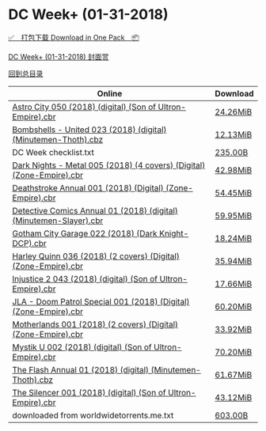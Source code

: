 # DC Week+ (01-31-2018)

[✅&emsp;打包下载 Download in One Pack&emsp;📦](https://pan.baidu.com/s/1dGZCuqd)

[DC Week+ (01-31-2018) 封面赏](/https://github.com/alicewish/markdown/blob/master/cover/DC-Week-01-31-2018-Covers.md)



[回到总目录](https://github.com/alicewish/markdown/blob/master/Catalogs.md)



Online | Download
--- | ---
[Astro City 050 (2018) (digital) (Son of Ultron-Empire).cbr](https://github.com/alicewish/markdown/blob/master/comic/Astro-City-050-2018-digital-Son-of-Ultron-Empire-cbr.md) | [24.26MiB](https://pan.baidu.com/s/1dGZCuqd#list/path=%2FDC%20Week%202018%20Q1%2FDC%20Week%2B%20%2801-31-2018%29%2F%E3%82%A6%E3%82%B7%E3%82%BD%E3%82%B3%E3%82%AA%E3%82%BD%E3%82%AF%E3%82%BF%E3%82%AF%E3%82%A8%E3%82%BF%E3%82%B3%E3%82%A6%E3%82%BD%E3%82%B5%E3%82%AA%E3%82%B5%E3%82%B5%E3%82%B9%E3%82%B3%E3%82%A8%E3%82%AF%E3%82%A4%E3%82%B9%E3%82%AD%E3%82%B5%E3%82%AA%E3%82%AD%E3%82%B9%E3%82%AA%E3%82%A4%E3%82%B5&parentPath=%2FDC%20Week%202018%20Q1)
[Bombshells - United 023 (2018) (digital) (Minutemen-Thoth).cbz](https://github.com/alicewish/markdown/blob/master/comic/Bombshells-United-023-2018-digital-Minutemen-Thoth-cbz.md) | [12.13MiB](https://pan.baidu.com/s/1dGZCuqd#list/path=%2FDC%20Week%202018%20Q1%2FDC%20Week%2B%20%2801-31-2018%29%2F%E3%82%AD%E3%82%AA%E3%82%B1%E3%82%BB%E3%82%BD%E3%82%AB%E3%82%BF%E3%82%B3%E3%82%B5%E3%82%A2%E3%82%B5%E3%82%A8%E3%82%AB%E3%82%B3%E3%82%AF%E3%82%AB%E3%82%B3%E3%82%AB%E3%82%B7%E3%82%B5%E3%82%AB%E3%82%B7%E3%82%B1%E3%82%AA%E3%82%B7%E3%82%B7%E3%82%B5%E3%82%A8%E3%82%A6%E3%82%A4%E3%82%BF%E3%82%A8&parentPath=%2FDC%20Week%202018%20Q1)
DC Week checklist.txt | [235.00B](https://pan.baidu.com/s/1dGZCuqd#list/path=%2FDC%20Week%202018%20Q1%2FDC%20Week%2B%20%2801-31-2018%29%2F%E3%82%B3%E3%82%A8%E3%82%BF%E3%82%A6%E3%82%AD%E3%82%A8%E3%82%AD%E3%82%A6%E3%82%BB%E3%82%B3%E3%82%AA%E3%82%B3%E3%82%BD%E3%82%AB%E3%82%B3%E3%82%AA%E3%82%B1%E3%82%B7%E3%82%B5%E3%82%A2%E3%82%BB%E3%82%BD%E3%82%A6%E3%82%AB%E3%82%B7%E3%82%B1%E3%82%AF%E3%82%AF%E3%82%BD%E3%82%BD%E3%82%AA%E3%82%B7&parentPath=%2FDC%20Week%202018%20Q1)
[Dark Nights - Metal 005 (2018) (4 covers) (Digital) (Zone-Empire).cbr](https://github.com/alicewish/markdown/blob/master/comic/Dark-Nights-Metal-005-2018-4-covers-Digital-Zone-Empire-cbr.md) | [42.98MiB](https://pan.baidu.com/s/1dGZCuqd#list/path=%2FDC%20Week%202018%20Q1%2FDC%20Week%2B%20%2801-31-2018%29%2F%E3%82%B5%E3%82%B7%E3%82%B9%E3%82%B7%E3%82%BD%E3%82%B9%E3%82%A4%E3%82%AD%E3%82%BF%E3%82%AA%E3%82%B3%E3%82%BF%E3%82%BF%E3%82%BD%E3%82%AF%E3%82%AF%E3%82%BD%E3%82%B5%E3%82%BD%E3%82%AA%E3%82%A6%E3%82%AD%E3%82%BB%E3%82%A6%E3%82%B5%E3%82%A4%E3%82%BD%E3%82%BB%E3%82%A6%E3%82%BB%E3%82%B1%E3%82%AA&parentPath=%2FDC%20Week%202018%20Q1)
[Deathstroke Annual 001 (2018) (Digital) (Zone-Empire).cbr](https://github.com/alicewish/markdown/blob/master/comic/Deathstroke-Annual-001-2018-Digital-Zone-Empire-cbr.md) | [54.45MiB](https://pan.baidu.com/s/1dGZCuqd#list/path=%2FDC%20Week%202018%20Q1%2FDC%20Week%2B%20%2801-31-2018%29%2F%E3%82%A4%E3%82%BD%E3%82%AA%E3%82%A8%E3%82%B3%E3%82%B5%E3%82%B9%E3%82%B3%E3%82%AA%E3%82%BD%E3%82%B1%E3%82%AB%E3%82%BB%E3%82%BB%E3%82%B5%E3%82%A4%E3%82%BD%E3%82%AF%E3%82%AF%E3%82%B9%E3%82%A2%E3%82%B3%E3%82%B1%E3%82%BD%E3%82%AA%E3%82%B3%E3%82%A8%E3%82%BB%E3%82%AB%E3%82%BF%E3%82%A8%E3%82%B7&parentPath=%2FDC%20Week%202018%20Q1)
[Detective Comics Annual 01 (2018) (digital) (Minutemen-Slayer).cbr](https://github.com/alicewish/markdown/blob/master/comic/Detective-Comics-Annual-01-2018-digital-Minutemen-Slayer-cbr.md) | [59.95MiB](https://pan.baidu.com/s/1dGZCuqd#list/path=%2FDC%20Week%202018%20Q1%2FDC%20Week%2B%20%2801-31-2018%29%2F%E3%82%AB%E3%82%B9%E3%82%B7%E3%82%A4%E3%82%AF%E3%82%B1%E3%82%B5%E3%82%B1%E3%82%B1%E3%82%BD%E3%82%AB%E3%82%B9%E3%82%BD%E3%82%BF%E3%82%AD%E3%82%B1%E3%82%B1%E3%82%B1%E3%82%AD%E3%82%BD%E3%82%B3%E3%82%BD%E3%82%B1%E3%82%AF%E3%82%AB%E3%82%A6%E3%82%AF%E3%82%AD%E3%82%AF%E3%82%BF%E3%82%B9%E3%82%B1&parentPath=%2FDC%20Week%202018%20Q1)
[Gotham City Garage 022 (2018) (Dark Knight-DCP).cbr](https://github.com/alicewish/markdown/blob/master/comic/Gotham-City-Garage-022-2018-Dark-Knight-DCP-cbr.md) | [18.24MiB](https://pan.baidu.com/s/1dGZCuqd#list/path=%2FDC%20Week%202018%20Q1%2FDC%20Week%2B%20%2801-31-2018%29%2F%E3%82%B7%E3%82%A6%E3%82%BD%E3%82%B9%E3%82%A8%E3%82%BD%E3%82%BB%E3%82%B1%E3%82%B7%E3%82%AF%E3%82%AF%E3%82%B7%E3%82%BF%E3%82%B9%E3%82%B9%E3%82%A4%E3%82%B5%E3%82%AB%E3%82%BB%E3%82%AA%E3%82%BD%E3%82%AA%E3%82%B3%E3%82%BD%E3%82%B9%E3%82%AA%E3%82%A6%E3%82%B5%E3%82%BD%E3%82%B5%E3%82%A2%E3%82%B1&parentPath=%2FDC%20Week%202018%20Q1)
[Harley Quinn 036 (2018) (2 covers) (Digital) (Zone-Empire).cbr](https://github.com/alicewish/markdown/blob/master/comic/Harley-Quinn-036-2018-2-covers-Digital-Zone-Empire-cbr.md) | [35.94MiB](https://pan.baidu.com/s/1dGZCuqd#list/path=%2FDC%20Week%202018%20Q1%2FDC%20Week%2B%20%2801-31-2018%29%2F%E3%82%AF%E3%82%AF%E3%82%A6%E3%82%BF%E3%82%B9%E3%82%A6%E3%82%AF%E3%82%A4%E3%82%AA%E3%82%BF%E3%82%AD%E3%82%BF%E3%82%AD%E3%82%A2%E3%82%AF%E3%82%BF%E3%82%A8%E3%82%A4%E3%82%B5%E3%82%A2%E3%82%B7%E3%82%AB%E3%82%AD%E3%82%B7%E3%82%B5%E3%82%B5%E3%82%A6%E3%82%AA%E3%82%AF%E3%82%AD%E3%82%AB%E3%82%AD&parentPath=%2FDC%20Week%202018%20Q1)
[Injustice 2 043 (2018) (digital) (Son of Ultron-Empire).cbr](https://github.com/alicewish/markdown/blob/master/comic/Injustice-2-043-2018-digital-Son-of-Ultron-Empire-cbr.md) | [17.66MiB](https://pan.baidu.com/s/1dGZCuqd#list/path=%2FDC%20Week%202018%20Q1%2FDC%20Week%2B%20%2801-31-2018%29%2F%E3%82%A4%E3%82%BD%E3%82%AF%E3%82%BF%E3%82%BB%E3%82%BF%E3%82%BD%E3%82%BF%E3%82%BF%E3%82%B9%E3%82%A4%E3%82%AF%E3%82%AA%E3%82%B1%E3%82%AA%E3%82%BD%E3%82%AD%E3%82%B5%E3%82%BB%E3%82%B1%E3%82%B5%E3%82%BF%E3%82%BD%E3%82%B7%E3%82%A2%E3%82%AF%E3%82%A2%E3%82%AF%E3%82%A8%E3%82%BD%E3%82%A6%E3%82%BD&parentPath=%2FDC%20Week%202018%20Q1)
[JLA - Doom Patrol Special 001 (2018) (Digital) (Zone-Empire).cbr](https://github.com/alicewish/markdown/blob/master/comic/JLA-Doom-Patrol-Special-001-2018-Digital-Zone-Empire-cbr.md) | [60.20MiB](https://pan.baidu.com/s/1dGZCuqd#list/path=%2FDC%20Week%202018%20Q1%2FDC%20Week%2B%20%2801-31-2018%29%2F%E3%82%B9%E3%82%A6%E3%82%B1%E3%82%B1%E3%82%A2%E3%82%A6%E3%82%AD%E3%82%BF%E3%82%B9%E3%82%BD%E3%82%AB%E3%82%BD%E3%82%B3%E3%82%BF%E3%82%AA%E3%82%B9%E3%82%B3%E3%82%B9%E3%82%BD%E3%82%A2%E3%82%BD%E3%82%BD%E3%82%AA%E3%82%AA%E3%82%BD%E3%82%B5%E3%82%A6%E3%82%AF%E3%82%B9%E3%82%AA%E3%82%BB%E3%82%A2&parentPath=%2FDC%20Week%202018%20Q1)
[Motherlands 001 (2018) (2 covers) (Digital) (Zone-Empire).cbr](https://github.com/alicewish/markdown/blob/master/comic/Motherlands-001-2018-2-covers-Digital-Zone-Empire-cbr.md) | [33.92MiB](https://pan.baidu.com/s/1dGZCuqd#list/path=%2FDC%20Week%202018%20Q1%2FDC%20Week%2B%20%2801-31-2018%29%2F%E3%82%A8%E3%82%AB%E3%82%AF%E3%82%A2%E3%82%AB%E3%82%A6%E3%82%AA%E3%82%A4%E3%82%A6%E3%82%AB%E3%82%BD%E3%82%A6%E3%82%BF%E3%82%BB%E3%82%B3%E3%82%B5%E3%82%BD%E3%82%AF%E3%82%B5%E3%82%BB%E3%82%AD%E3%82%BB%E3%82%B9%E3%82%A8%E3%82%B7%E3%82%AD%E3%82%AD%E3%82%A2%E3%82%BD%E3%82%B7%E3%82%AD%E3%82%A4&parentPath=%2FDC%20Week%202018%20Q1)
[Mystik U 002 (2018) (digital) (Son of Ultron-Empire).cbr](https://github.com/alicewish/markdown/blob/master/comic/Mystik-U-002-2018-digital-Son-of-Ultron-Empire-cbr.md) | [70.20MiB](https://pan.baidu.com/s/1dGZCuqd#list/path=%2FDC%20Week%202018%20Q1%2FDC%20Week%2B%20%2801-31-2018%29%2F%E3%82%B1%E3%82%A2%E3%82%AA%E3%82%A6%E3%82%B9%E3%82%BF%E3%82%BB%E3%82%AD%E3%82%AA%E3%82%A4%E3%82%AB%E3%82%B3%E3%82%A6%E3%82%A8%E3%82%B3%E3%82%BB%E3%82%A8%E3%82%B3%E3%82%AD%E3%82%BD%E3%82%BD%E3%82%A4%E3%82%BB%E3%82%B3%E3%82%A2%E3%82%B7%E3%82%A2%E3%82%B5%E3%82%AA%E3%82%A2%E3%82%B3%E3%82%BD&parentPath=%2FDC%20Week%202018%20Q1)
[The Flash Annual 01 (2018) (digital) (Minutemen-Thoth).cbz](https://github.com/alicewish/markdown/blob/master/comic/Flash-Annual-01-2018-digital-Minutemen-Thoth-cbz.md) | [61.67MiB](https://pan.baidu.com/s/1dGZCuqd#list/path=%2FDC%20Week%202018%20Q1%2FDC%20Week%2B%20%2801-31-2018%29%2F%E3%82%A4%E3%82%BF%E3%82%A4%E3%82%B7%E3%82%B9%E3%82%BF%E3%82%AF%E3%82%BB%E3%82%AD%E3%82%A4%E3%82%AB%E3%82%AB%E3%82%A2%E3%82%AB%E3%82%A6%E3%82%BD%E3%82%A4%E3%82%A2%E3%82%AF%E3%82%B7%E3%82%BD%E3%82%B7%E3%82%BF%E3%82%B1%E3%82%AD%E3%82%B3%E3%82%A2%E3%82%BD%E3%82%B3%E3%82%A8%E3%82%BF%E3%82%AA&parentPath=%2FDC%20Week%202018%20Q1)
[The Silencer 001 (2018) (digital) (Son of Ultron-Empire).cbr](https://github.com/alicewish/markdown/blob/master/comic/Silencer-001-2018-digital-Son-of-Ultron-Empire-cbr.md) | [43.12MiB](https://pan.baidu.com/s/1dGZCuqd#list/path=%2FDC%20Week%202018%20Q1%2FDC%20Week%2B%20%2801-31-2018%29%2F%E3%82%A8%E3%82%A8%E3%82%A2%E3%82%B5%E3%82%A4%E3%82%B5%E3%82%AD%E3%82%A8%E3%82%BF%E3%82%A8%E3%82%A8%E3%82%B5%E3%82%BD%E3%82%B1%E3%82%AF%E3%82%AA%E3%82%AF%E3%82%BD%E3%82%BF%E3%82%BB%E3%82%B7%E3%82%AB%E3%82%B7%E3%82%B5%E3%82%AB%E3%82%B3%E3%82%B1%E3%82%AA%E3%82%A6%E3%82%B5%E3%82%A4%E3%82%A8&parentPath=%2FDC%20Week%202018%20Q1)
downloaded from worldwidetorrents.me.txt | [603.00B](https://pan.baidu.com/s/1dGZCuqd#list/path=%2FDC%20Week%202018%20Q1%2FDC%20Week%2B%20%2801-31-2018%29%2F%E3%82%B3%E3%82%AF%E3%82%B5%E3%82%BB%E3%82%B1%E3%82%A6%E3%82%BB%E3%82%A6%E3%82%AB%E3%82%A2%E3%82%B9%E3%82%B9%E3%82%BF%E3%82%BB%E3%82%B1%E3%82%AD%E3%82%BD%E3%82%B7%E3%82%BB%E3%82%B5%E3%82%AB%E3%82%AD%E3%82%B9%E3%82%B9%E3%82%AF%E3%82%A4%E3%82%A2%E3%82%AA%E3%82%AB%E3%82%AD%E3%82%BF%E3%82%B3&parentPath=%2FDC%20Week%202018%20Q1)
